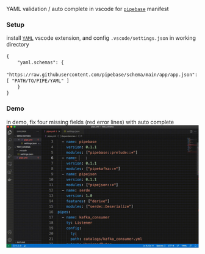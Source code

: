 YAML validation / auto complete in vscode for [`pipebase`] manifest

### Setup
install [`YAML`] vscode extension, and config `.vscode/settings.json` in working directory
```
{
    "yaml.schemas": {
        "https://raw.githubusercontent.com/pipebase/schema/main/app/app.json": [ "PATH/TO/PIPE/YAML" ]
    }
}
```

### Demo
in demo, fix four missing fields (red error lines) with auto complete
![screencast](https://raw.githubusercontent.com/pipebase/schema/main/.github/assets/demo.gif)

[`pipebase`]: https://github.com/pipebase/pipebase
[`YAML`]: https://marketplace.visualstudio.com/items?itemName=redhat.vscode-yaml
